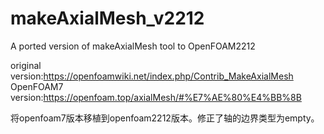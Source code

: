 # makeAxialMesh_v2212
A ported version of makeAxialMesh tool to OpenFOAM2212

original version:https://openfoamwiki.net/index.php/Contrib_MakeAxialMesh
OpenFOAM7 version:https://openfoam.top/axialMesh/#%E7%AE%80%E4%BB%8B

将openfoam7版本移植到openfoam2212版本。修正了轴的边界类型为empty。

